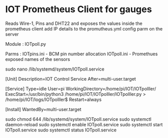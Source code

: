 IOT Prometheus Client for gauges
==================================

Reads Wire-1, Pins and DHT22 and exposes the values inside the prometheus client 
add IP details to the promutheus.yml config parm on the server 

Module : IOTpoll.py

Parms : IOTpins.ini - BCM pin number allocation
        IOTpoll.ini - Promethues exposed names of the sensors


sudo nano /lib/systemd/system/IOTpoll.service

 [Unit]
 Description=IOT Control Service
 After=multi-user.target

 [Service]
 Type=idle
 User=pi
 WorkingDirectory=/home/pi/IOT/IOTpolller/
 ExecStart=/usr/bin/python3 /home/pi/IOT/IOTpolller/IOTpolller.py > /home/pi/IOT/logs/IOTpolller$
 Restart=always

 [Install]
 WantedBy=multi-user.target

sudo chmod 644 /lib/systemd/system/IOTpoll.service
sudo systemctl daemon-reload
sudo systemctl enable IOTpoll.service
sudo systemctl start IOTpoll.service
sudo systemctl status IOTpoll.service